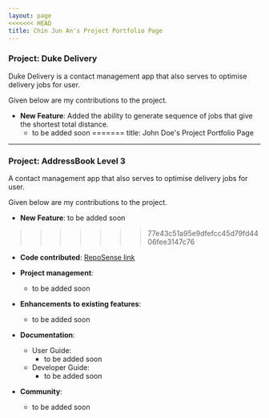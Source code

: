 ```yaml
---
layout: page
<<<<<<< HEAD
title: Chin Jun An's Project Portfolio Page
---
```


### Project: Duke Delivery

Duke Delivery is a contact management app that also serves to optimise delivery jobs for user.

Given below are my contributions to the project.

* **New Feature**: Added the ability to generate sequence of jobs that give the shortest total distance.
  * to be added soon
=======
title: John Doe's Project Portfolio Page
---

### Project: AddressBook Level 3

A contact management app that also serves to optimise delivery jobs for user.

Given below are my contributions to the project.

* **New Feature**: to be added soon
>>>>>>> 77e43c51a95e9dfefcc45d79fd4406fee3147c76

* **Code contributed**: [RepoSense link]()

* **Project management**:
  * to be added soon

* **Enhancements to existing features**:
  * to be added soon

* **Documentation**:
  * User Guide:
    * to be added soon
  * Developer Guide:
    * to be added soon

* **Community**:
  * to be added soon

